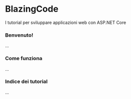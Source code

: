# BlazingCode
I tutorial per sviluppare applicazioni web con ASP.NET Core

### Benvenuto!
...

### Come funziona
...

### Indice dei tutorial
...
